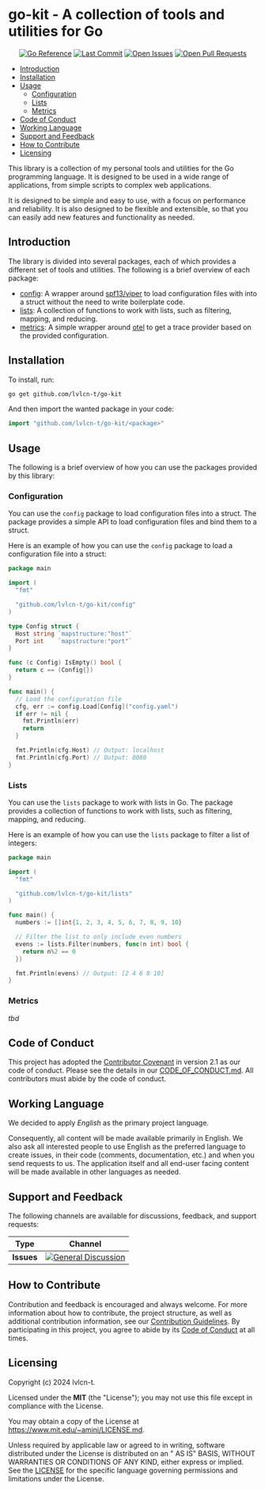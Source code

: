 # go-kit - A collection of tools and utilities for Go<!-- omit from toc -->

<!-- markdownlint-disable MD033 -->
<p align="center">
    <a href="https://pkg.go.dev/github.com/lvlcn-t/go-kit"><img alt="Go Reference" src="https://pkg.go.dev/badge/github.com/lvlcn-t/go-kit.svg"></a>
    <a href="/../../commits/" title="Last Commit"><img alt="Last Commit" src="https://img.shields.io/github/last-commit/lvlcn-t/lvlcn-t?style=flat"></a>
    <a href="/../../issues" title="Open Issues"><img alt="Open Issues" src="https://img.shields.io/github/issues/lvlcn-t/lvlcn-t?style=flat"></a>
    <a href="/../../pulls" title="Open Pull Requests"><img alt="Open Pull Requests" src="https://img.shields.io/github/issues-pr/lvlcn-t/lvlcn-t?style=flat"></a>
</p>
<!-- markdownlint-enable MD033 -->

- [Introduction](#introduction)
- [Installation](#installation)
- [Usage](#usage)
  - [Configuration](#configuration)
  - [Lists](#lists)
  - [Metrics](#metrics)
- [Code of Conduct](#code-of-conduct)
- [Working Language](#working-language)
- [Support and Feedback](#support-and-feedback)
- [How to Contribute](#how-to-contribute)
- [Licensing](#licensing)

This library is a collection of my personal tools and utilities for the Go programming language. It is designed to be used in a wide range of applications, from simple scripts to complex web applications.

It is designed to be simple and easy to use, with a focus on performance and reliability. It is also designed to be flexible and extensible, so that you can easily add new features and functionality as needed.

## Introduction

The library is divided into several packages, each of which provides a different set of tools and utilities. The following is a brief overview of each package:

- [config](/config/loader.go): A wrapper around [spf13/viper](https://github.com/spf13/viper) to load configuration files with into a struct without the need to write boilerplate code.
- [lists](/lists/lists.go): A collection of functions to work with lists, such as filtering, mapping, and reducing.
- [metrics](/metrics/metrics.go): A simple wrapper around [otel](https://opentelemetry.io/docs/languages/go/getting-started/) to get a trace provider based on the provided configuration.

## Installation

To install, run:

```bash
go get github.com/lvlcn-t/go-kit
```

And then import the wanted package in your code:

```go
import "github.com/lvlcn-t/go-kit/<package>"
```

## Usage

The following is a brief overview of how you can use the packages provided by this library:

### Configuration

You can use the `config` package to load configuration files into a struct. The package provides a simple API to load configuration files and bind them to a struct.

Here is an example of how you can use the `config` package to load a configuration file into a struct:

```go
package main

import (
  "fmt"

  "github.com/lvlcn-t/go-kit/config"
)

type Config struct {
  Host string `mapstructure:"host"`
  Port int    `mapstructure:"port"`
}

func (c Config) IsEmpty() bool {
  return c == (Config{})
}

func main() {
  // Load the configuration file
  cfg, err := config.Load[Config]("config.yaml")
  if err != nil {
    fmt.Println(err)
    return
  }

  fmt.Println(cfg.Host) // Output: localhost
  fmt.Println(cfg.Port) // Output: 8080
}
```

### Lists

You can use the `lists` package to work with lists in Go. The package provides a collection of functions to work with lists, such as filtering, mapping, and reducing.

Here is an example of how you can use the `lists` package to filter a list of integers:

```go
package main

import (
  "fmt"

  "github.com/lvlcn-t/go-kit/lists"
)

func main() {
  numbers := []int{1, 2, 3, 4, 5, 6, 7, 8, 9, 10}

  // Filter the list to only include even numbers
  evens := lists.Filter(numbers, func(n int) bool {
    return n%2 == 0
  })

  fmt.Println(evens) // Output: [2 4 6 8 10]
}
```

### Metrics

_tbd_

## Code of Conduct

This project has adopted the [Contributor Covenant](https://www.contributor-covenant.org/) in version 2.1 as our code of
conduct. Please see the details in our [CODE_OF_CONDUCT.md](CODE_OF_CONDUCT.md). All contributors must abide by the code
of conduct.

## Working Language

We decided to apply _English_ as the primary project language.

Consequently, all content will be made available primarily in English.
We also ask all interested people to use English as the preferred language to create issues,
in their code (comments, documentation, etc.) and when you send requests to us.
The application itself and all end-user facing content will be made available in other languages as needed.

## Support and Feedback

The following channels are available for discussions, feedback, and support requests:

| Type       | Channel                                                                                                                   |
| ---------- | ------------------------------------------------------------------------------------------------------------------------- |
| **Issues** | [![General Discussion](https://img.shields.io/github/issues/lvlcn-t/lvlcn-t?style=flat-square)](/../../issues/new/choose) |

## How to Contribute

Contribution and feedback is encouraged and always welcome. For more information about how to contribute, the project
structure, as well as additional contribution information, see our [Contribution Guidelines](./CONTRIBUTING.md). By
participating in this project, you agree to abide by its [Code of Conduct](./CODE_OF_CONDUCT.md) at all times.

## Licensing

Copyright (c) 2024 lvlcn-t.

Licensed under the **MIT** (the "License"); you may not use this file except in compliance with
the License.

You may obtain a copy of the License at <https://www.mit.edu/~amini/LICENSE.md>.

Unless required by applicable law or agreed to in writing, software distributed under the License is distributed on an "
AS IS" BASIS, WITHOUT WARRANTIES OR CONDITIONS OF ANY KIND, either express or implied. See the [LICENSE](./LICENSE) for
the specific language governing permissions and limitations under the License.

